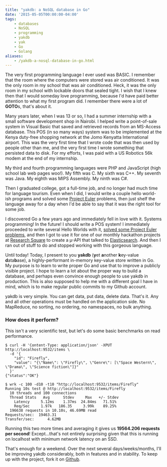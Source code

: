 ```yaml
---
title: "yakdb: a NoSQL database in Go"
date: '2015-05-05T00:00:00-04:00'
tags:
    - databases
    - NoSQL
    - programming
    - yakdb
    - yak
    - Go
    - Golang
aliases:
    - /yakdb-a-nosql-database-in-go.html
---
```


The very first programming language I ever used was BASIC. I remember that the room where the computers were stored was air conditioned. It was the only room in my school that was air conditioned. Heck, it was the only room in my school with lockable doors that sealed tight. I wish that I knew then that I would someday love programming, because I'd have paid better attention to what my first program did. I remember there were a lot of **GOTO**s, that's about it.

Many years later, when I was 13 or so, I had a summer internship with a small software development shop in Nairobi. I helped write a point-of-sale system in Visual Basic that saved and retrieved records from an MS-Access database. This POS (in so many ways) system was to be implemented at the Kenya duty-free shopping network at the Jomo Kenyatta International airport. This was the very first time that I wrote code that was then used by people other than me, and the very first time I wrote something that persisted data to disk. For my efforts, I was paid with a US Robotics 56k modem at the end of my internship.

My third and fourth programming languages were PHP and JavaScript (high school lab web pages woo!). My fifth was C. My sixth was C++. My seventh was Java. My eighth was MIPS Assembly. My ninth was C#.

Then I graduated college, got a full-time job, and no longer had much time for language tourism. Even when I did, I would write a couple hello world-ish programs and solved some [Project Euler][1] problems, then just shelf the language away for a day when I'd be able to say that it was the right tool for some job.

I discovered Go a few years ago and immediately fell in love with it. Systems programming! In the future! I should write a POS system! I immediately proceeded to write several Hello Worlds with it, [solved some Project Euler problems][2], and then I got to use it for one of our monthly hackathon projects at [Research Square][3] to create a µ-API that talked to [Elasticsearch][4]. And then I ran out of stuff to do and stopped working with this gorgeous language.

Until today! Today, I present to you **yakdb** (**y**et **a**nother **k**ey-value **d**ata**b**ase), a highly-performant in-memory key-value store written in Go. My purpose is to learn to write proper Go and use that to improve a publicly visible project. I hope to learn a lot about the proper way to build a database, and perhaps even convince enough people to use yakdb in production. This is also supposed to help me with a different goal I have in mind, which is to make regular public commits to my Github account.

yakdb is very simple. You can get data, put data, delete data. That's it. Any and all other operations must be handled on the application side. No MapReduce, no sorting, no ordering, no namespaces, no bulk anything.

### How does it perform?
This isn't a very scientific test, but let's do some basic benchmarks on read performance.

    $ curl -H 'Content-Type: application/json' -XPUT http://localhost:9532/items \
      -d '{
        "id": "Firefly",
        "value": "{\"Name\": \"Firefly\", \"Genre\": [\"Space Western\", \"Drama\", \"Science fiction\"]}"
      }'
    {"status":"OK"}

    $ wrk -c 100 -d10 -t10 "http://localhost:9532/items/Firefly"
    Running 10s test @ http://localhost:9532/items/Firefly
      10 threads and 100 connections
      Thread Stats   Avg      Stdev     Max   +/- Stdev
        Latency     5.12ms    1.37ms  24.84ms   71.51%
        Req/Sec     1.97k   186.35     3.99k    89.25%
      196638 requests in 10.10s, 46.69MB read
    Requests/sec:  19463.31
    Transfer/sec:      4.62MB

Running this two more times and averaging it gives us **19564.206 requests per second**! Except...that's not entirely surprising given that this is running on localhost with minimum network latency on an SSD.

That's enough for a weekend. Over the next several days/weeks/months, I'll be improving yakdb considerably, both in features and in stability. To keep up with the project, fork it on [Github][6].

[1]: https://projecteuler.net/
[2]: https://github.com/needcaffeine/project-euler
[3]: https://www.researchsquare.com
[4]: https://www.elastic.co/products/elasticsearch
[5]: http://redis.io/
[6]: https://github.com/needcaffeine/yakdb
